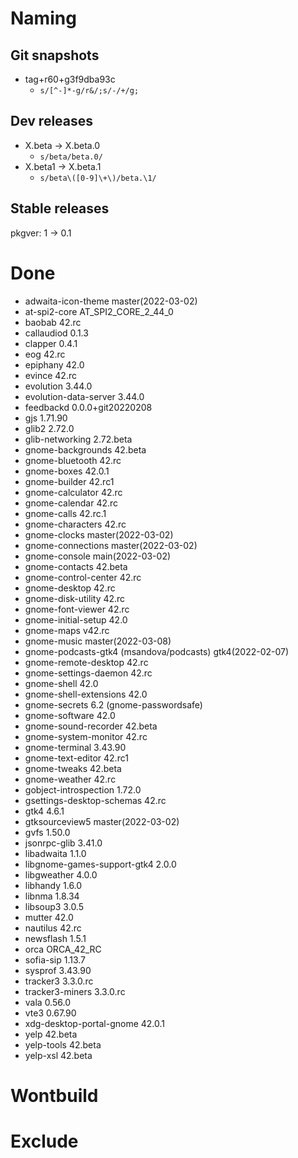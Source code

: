 # Naming
## Git snapshots
* tag+r60+g3f9dba93c
  * `s/[^-]*-g/r&/;s/-/+/g;`
## Dev releases
* X.beta -> X.beta.0
  * `s/beta/beta.0/`
* X.beta1 -> X.beta.1
  * `s/beta\([0-9]\+\)/beta.\1/`
## Stable releases
pkgver: 1 -> 0.1

# Done
- adwaita-icon-theme master(2022-03-02)
- at-spi2-core AT_SPI2_CORE_2_44_0
- baobab 42.rc
- callaudiod 0.1.3
- clapper 0.4.1
- eog 42.rc
- epiphany 42.0
- evince 42.rc
- evolution 3.44.0
- evolution-data-server 3.44.0
- feedbackd 0.0.0+git20220208
- gjs 1.71.90
- glib2 2.72.0
- glib-networking 2.72.beta
- gnome-backgrounds 42.beta
- gnome-bluetooth 42.rc
- gnome-boxes 42.0.1
- gnome-builder 42.rc1
- gnome-calculator 42.rc
- gnome-calendar 42.rc
- gnome-calls 42.rc.1
- gnome-characters 42.rc
- gnome-clocks master(2022-03-02)
- gnome-connections master(2022-03-02)
- gnome-console main(2022-03-02)
- gnome-contacts 42.beta
- gnome-control-center 42.rc
- gnome-desktop 42.rc
- gnome-disk-utility 42.rc
- gnome-font-viewer 42.rc
- gnome-initial-setup 42.0
- gnome-maps v42.rc
- gnome-music master(2022-03-08)
- gnome-podcasts-gtk4 (msandova/podcasts) gtk4(2022-02-07)
- gnome-remote-desktop 42.rc
- gnome-settings-daemon 42.rc
- gnome-shell 42.0
- gnome-shell-extensions 42.0
- gnome-secrets 6.2 (gnome-passwordsafe)
- gnome-software 42.0
- gnome-sound-recorder 42.beta
- gnome-system-monitor 42.rc
- gnome-terminal 3.43.90
- gnome-text-editor 42.rc1
- gnome-tweaks 42.beta
- gnome-weather 42.rc
- gobject-introspection 1.72.0
- gsettings-desktop-schemas 42.rc
- gtk4 4.6.1
- gtksourceview5 master(2022-03-02)
- gvfs 1.50.0
- jsonrpc-glib 3.41.0
- libadwaita 1.1.0
- libgnome-games-support-gtk4 2.0.0
- libgweather 4.0.0
- libhandy 1.6.0
- libnma 1.8.34
- libsoup3 3.0.5
- mutter 42.0
- nautilus 42.rc
- newsflash 1.5.1
- orca ORCA_42_RC
- sofia-sip 1.13.7
- sysprof 3.43.90
- tracker3 3.3.0.rc
- tracker3-miners 3.3.0.rc
- vala 0.56.0
- vte3 0.67.90
- xdg-desktop-portal-gnome 42.0.1
- yelp 42.beta
- yelp-tools 42.beta
- yelp-xsl 42.beta

# Wontbuild

# Exclude